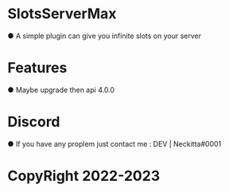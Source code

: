 # SlotsServerMax

● A simple plugin can give you infinite slots on your server 

# Features

● Maybe upgrade then api 4.0.0

# Discord

● If you have any proplem just contact me : DEV | Neckitta#0001


# CopyRight 2022-2023
